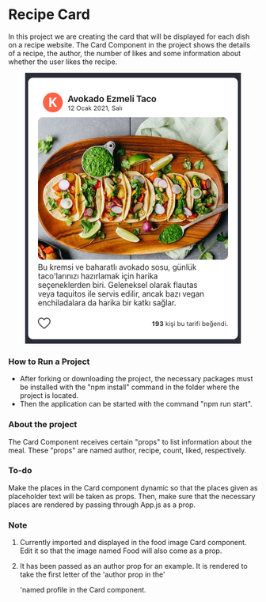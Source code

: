 
# Recipe Card

In this project we are creating the card that will be displayed for each dish on a recipe website. The Card Component in the project shows the details of a recipe, the author, the number of likes and some information about whether the user likes the recipe.

<p align = "center">
  <img src = "recipe-card.png" alt = "Recipe Card" />
</p>

### How to Run a Project

- After forking or downloading the project, the necessary packages must be installed with the "npm install" command in the folder where the project is located.
- Then the application can be started with the command "npm run start".

### About the project

The Card Component receives certain "props" to list information about the meal.
These "props" are named author, recipe, count, liked, respectively.

### To-do

Make the places in the Card component dynamic so that the places given as placeholder text will be taken as props. Then, make sure that the necessary places are rendered by passing through App.js as a prop.

### Note

1. Currently imported and displayed in the food image Card component. Edit it so that the image named Food will also come as a prop.

2. It has been passed as an author prop for an example. It is rendered to take the first letter of the <span> 'author prop in the' <div> 'named profile in the Card component.
